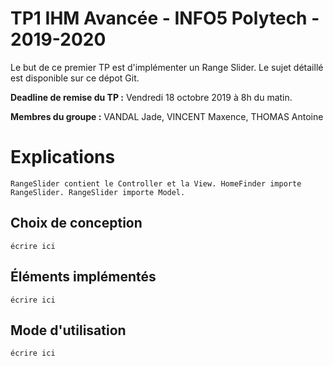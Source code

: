 # TP1 IHM Avancée - INFO5 Polytech - 2019-2020

Le but de ce premier TP est d'implémenter un Range Slider. Le sujet détaillé est disponible sur ce dépot Git.

**Deadline de remise du TP :**  Vendredi 18 octobre 2019 à 8h du matin.

**Membres du groupe :** VANDAL Jade, VINCENT Maxence, THOMAS Antoine


# Explications

    RangeSlider contient le Controller et la View. HomeFinder importe RangeSlider. RangeSlider importe Model.

## Choix de conception

    écrire ici

## Éléments implémentés

    écrire ici

## Mode d'utilisation

    écrire ici

